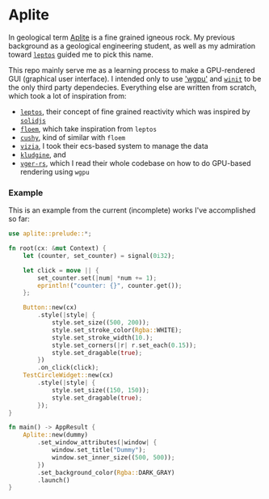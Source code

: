 # Aplite
In geological term [Aplite](https://en.wikipedia.org/wiki/Aplite) is a fine grained igneous rock.
My previous background as a geological engineering student, as well as my admiration toward [`leptos`](https://github.com/leptos-rs/leptos) guided me to pick this name.

This repo mainly serve me as a learning process to make a GPU-rendered GUI (graphical user interface).
I intended only to use ['wgpu'](https://github.com/gfx-rs/wgpu) and [`winit`](https://github.com/rust-windowing/winit) to be the only third party dependecies.
Everything else are written from scratch, which took a lot of inspiration from:
- [`leptos`](https://github.com/leptos-rs/leptos), their concept of fine grained reactivity which was inspired by [`solidjs`](https://github.com/solidjs/solid)
- [`floem`](https://github.com/lapce/floem), which take inspiration from `leptos`
- [`cushy`](https://github.com/khonsulabs/cushy), kind of similar with `floem`
- [`vizia`](https://github.com/vizia/vizia), I took their ecs-based system to manage the data
- [`kludgine`](https://github.com/khonsulabs/kludgine), and
- [`vger-rs`](https://github.com/audulus/vger-rs), which I read their whole codebase on how to do GPU-based rendering using `wgpu`

### Example
This is an example from the current (incomplete) works I've accomplished so far:

```rust
use aplite::prelude::*;

fn root(cx: &mut Context) {
    let (counter, set_counter) = signal(0i32);

    let click = move || {
        set_counter.set(|num| *num += 1);
        eprintln!("counter: {}", counter.get());
    };

    Button::new(cx)
        .style(|style| {
            style.set_size((500, 200));
            style.set_stroke_color(Rgba::WHITE);
            style.set_stroke_width(10.);
            style.set_corners(|r| r.set_each(0.15));
            style.set_dragable(true);
        })
        .on_click(click);
    TestCircleWidget::new(cx)
        .style(|style| {
            style.set_size((150, 150));
            style.set_dragable(true);
        });
}

fn main() -> AppResult {
    Aplite::new(dummy)
        .set_window_attributes(|window| {
            window.set_title("Dummy");
            window.set_inner_size((500, 500));
        })
        .set_background_color(Rgba::DARK_GRAY)
        .launch()
}
```
